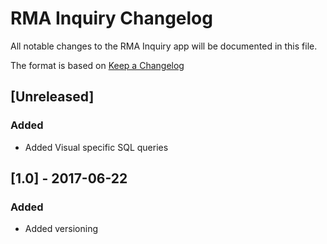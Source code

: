 # RMA Inquiry Changelog
All notable changes to the RMA Inquiry app will be documented in this file.

The format is based on [Keep a Changelog](http://keepachangelog.com/en/1.0.0/)

## [Unreleased]
### Added
- Added Visual specific SQL queries

## [1.0] - 2017-06-22
### Added
- Added versioning
